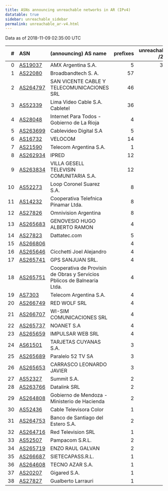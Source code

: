 ```yaml
---
title: ASNs announcing unreachable networks in AR (IPv4)
datatable: true
sidebar: unreachable_sidebar
permalink: unreachable_ar-v4.html
---
```


Data as of 2018-11-09 02:35:00 UTC


<div class="datatable-begin"></div>

|   # | ASN                                      | (announcing) AS name                                                    |   prefixes |   unreachable /24s |
|----:|:-----------------------------------------|:------------------------------------------------------------------------|-----------:|-------------------:|
|   0 | [AS19037](unreachable_AS19037-v4.html)   | AMX Argentina S.A.                                                      |          5 |                352 |
|   1 | [AS22080](unreachable_AS22080-v4.html)   | Broadbandtech S. A.                                                     |         57 |                 71 |
|   2 | [AS264797](unreachable_AS264797-v4.html) | SAN VICENTE CABLE Y TELECOMUNICACIONES SRL                              |         46 |                 46 |
|   3 | [AS52339](unreachable_AS52339-v4.html)   | Lima Video Cable S.A. Cabletel                                          |         36 |                 36 |
|   4 | [AS28048](unreachable_AS28048-v4.html)   | Internet Para Todos - Gobierno de La Rioja                              |          4 |                 32 |
|   5 | [AS263699](unreachable_AS263699-v4.html) | Cablevideo Digital S.A                                                  |          5 |                 18 |
|   6 | [AS16732](unreachable_AS16732-v4.html)   | VELOCOM                                                                 |         14 |                 17 |
|   7 | [AS21590](unreachable_AS21590-v4.html)   | Telecom Argentina S.A.                                                  |          1 |                 16 |
|   8 | [AS262934](unreachable_AS262934-v4.html) | IPRED                                                                   |         12 |                 12 |
|   9 | [AS263834](unreachable_AS263834-v4.html) | VILLA GESELL TELEVISIN COMUNITARIA S.A.                                 |         12 |                 12 |
|  10 | [AS52273](unreachable_AS52273-v4.html)   | Loop Coronel Suarez S.A.                                                |          8 |                  8 |
|  11 | [AS14232](unreachable_AS14232-v4.html)   | Cooperativa Telefnica Pinamar Ltda.                                     |          8 |                  8 |
|  12 | [AS27826](unreachable_AS27826-v4.html)   | Omnivision Argentina                                                    |          8 |                  8 |
|  13 | [AS265683](unreachable_AS265683-v4.html) | GENOVESIO HUGO ALBERTO RAMON                                            |          4 |                  6 |
|  14 | [AS27823](unreachable_AS27823-v4.html)   | Dattatec.com                                                            |          5 |                  5 |
|  15 | [AS266806](unreachable_AS266806-v4.html) |                                                                         |          4 |                  4 |
|  16 | [AS265646](unreachable_AS265646-v4.html) | Cicchetti Joel Alejandro                                                |          4 |                  4 |
|  17 | [AS265741](unreachable_AS265741-v4.html) | GPS SANJUAN SRL.                                                        |          4 |                  4 |
|  18 | [AS265751](unreachable_AS265751-v4.html) | Cooperativa de Provisin de Obras y Servicios Pblicos de Balnearia Ltda. |          4 |                  4 |
|  19 | [AS7303](unreachable_AS7303-v4.html)     | Telecom Argentina S.A.                                                  |          4 |                  4 |
|  20 | [AS266749](unreachable_AS266749-v4.html) | RED WOLF SRL                                                            |          4 |                  4 |
|  21 | [AS266707](unreachable_AS266707-v4.html) | WI-SIM COMUNICACIONES SRL                                               |          4 |                  4 |
|  22 | [AS265737](unreachable_AS265737-v4.html) | NOANET S.A                                                              |          4 |                  4 |
|  23 | [AS265659](unreachable_AS265659-v4.html) | IMPULSAR WEB SRL                                                        |          4 |                  4 |
|  24 | [AS61501](unreachable_AS61501-v4.html)   | TARJETAS CUYANAS S.A.                                                   |          3 |                  3 |
|  25 | [AS265689](unreachable_AS265689-v4.html) | Paralelo 52 TV SA                                                       |          3 |                  3 |
|  26 | [AS265653](unreachable_AS265653-v4.html) | CARRASCO LEONARDO JAVIER                                                |          3 |                  3 |
|  27 | [AS52327](unreachable_AS52327-v4.html)   | Summit S.A.                                                             |          2 |                  2 |
|  28 | [AS263766](unreachable_AS263766-v4.html) | Datalink SRL                                                            |          2 |                  2 |
|  29 | [AS264808](unreachable_AS264808-v4.html) | Gobierno de Mendoza - Ministerio de Hacienda                            |          2 |                  2 |
|  30 | [AS52436](unreachable_AS52436-v4.html)   | Cable Televisora Color                                                  |          1 |                  2 |
|  31 | [AS264753](unreachable_AS264753-v4.html) | Banco de Santiago del Estero S.A.                                       |          2 |                  2 |
|  32 | [AS264716](unreachable_AS264716-v4.html) | Red Television SRL                                                      |          1 |                  2 |
|  33 | [AS52507](unreachable_AS52507-v4.html)   | Pampacom S.R.L.                                                         |          2 |                  2 |
|  34 | [AS265719](unreachable_AS265719-v4.html) | ENZO RAUL GALVAN                                                        |          2 |                  2 |
|  35 | [AS266687](unreachable_AS266687-v4.html) | SIETECAPASS.R.L.                                                        |          1 |                  1 |
|  36 | [AS264608](unreachable_AS264608-v4.html) | TECNO AZAR S.A.                                                         |          1 |                  1 |
|  37 | [AS20207](unreachable_AS20207-v4.html)   | Gigared S.A.                                                            |          1 |                  1 |
|  38 | [AS27827](unreachable_AS27827-v4.html)   | Gualberto Larrauri                                                      |          1 |                  1 |

<div class="datatable-end"></div>